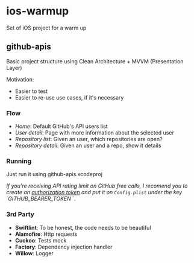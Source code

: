 # ios-warmup

Set of iOS project for a warm up

## github-apis

Basic project structure using Clean Architecture + MVVM (Presentation Layer)

Motivation:

- Easier to test
- Easier to re-use use cases, if it's necessary

### Flow

- *Home*: Default GitHub's API users list
- *User detail*: Page with more information about the selected user
- *Repository list*: Given an user, which repositories are open?
- *Repository detail*: Given an user and a repo, show it details

### Running

Just run it using github-apis.xcodeproj

*If you're receiving API rating limit on GitHub free calls, I recomend you to create an [authorization token](https://docs.github.com/en/rest/apps/apps?apiVersion=2022-11-28) and put it on `Config.plist` under the key `GITHUB_BEARER_TOKEN``.*

### 3rd Party

- **Swiftlint**: To be honest, the code needs to be beautiful
- **Alamofire**: Http requests
- **Cuckoo**: Tests mock
- **Factory**: Dependency injection handler
- **Willow**: Logger

